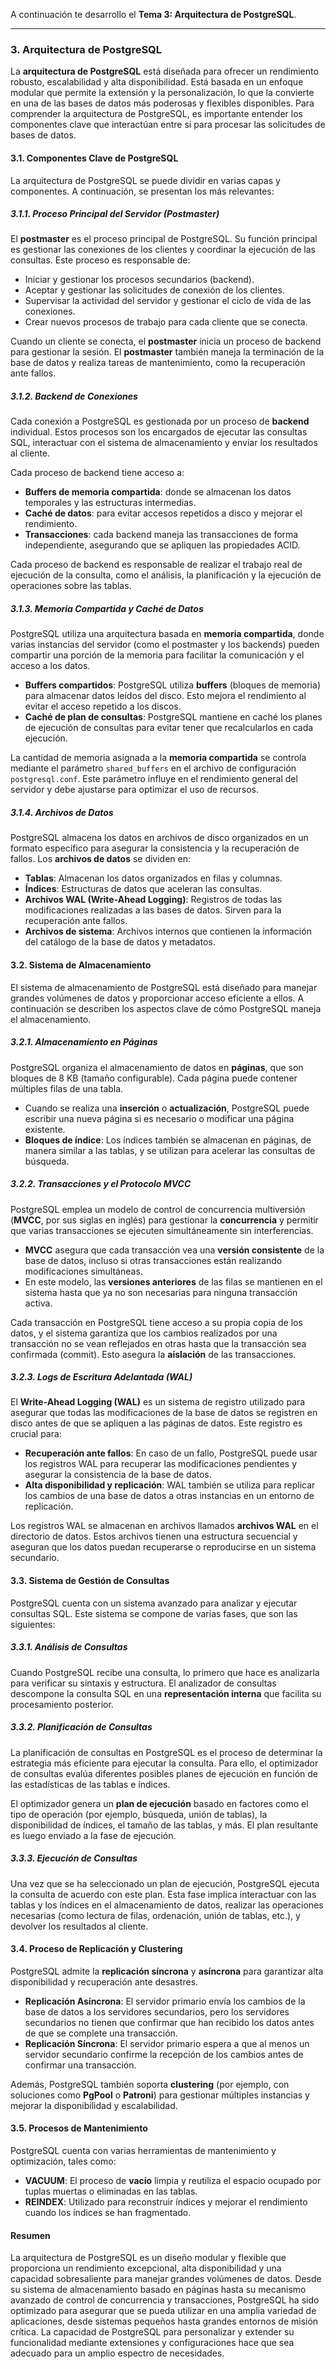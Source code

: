 A continuación te desarrollo el **Tema 3: Arquitectura de PostgreSQL**.

---

### **3. Arquitectura de PostgreSQL**

La **arquitectura de PostgreSQL** está diseñada para ofrecer un rendimiento robusto, escalabilidad y alta disponibilidad. Está basada en un enfoque modular que permite la extensión y la personalización, lo que la convierte en una de las bases de datos más poderosas y flexibles disponibles. Para comprender la arquitectura de PostgreSQL, es importante entender los componentes clave que interactúan entre sí para procesar las solicitudes de bases de datos.

#### **3.1. Componentes Clave de PostgreSQL**

La arquitectura de PostgreSQL se puede dividir en varias capas y componentes. A continuación, se presentan los más relevantes:

##### **3.1.1. Proceso Principal del Servidor (Postmaster)**

El **postmaster** es el proceso principal de PostgreSQL. Su función principal es gestionar las conexiones de los clientes y coordinar la ejecución de las consultas. Este proceso es responsable de:

- Iniciar y gestionar los procesos secundarios (backend).
- Aceptar y gestionar las solicitudes de conexión de los clientes.
- Supervisar la actividad del servidor y gestionar el ciclo de vida de las conexiones.
- Crear nuevos procesos de trabajo para cada cliente que se conecta.

Cuando un cliente se conecta, el **postmaster** inicia un proceso de backend para gestionar la sesión. El **postmaster** también maneja la terminación de la base de datos y realiza tareas de mantenimiento, como la recuperación ante fallos.

##### **3.1.2. Backend de Conexiones**

Cada conexión a PostgreSQL es gestionada por un proceso de **backend** individual. Estos procesos son los encargados de ejecutar las consultas SQL, interactuar con el sistema de almacenamiento y enviar los resultados al cliente.

Cada proceso de backend tiene acceso a:

- **Buffers de memoria compartida**: donde se almacenan los datos temporales y las estructuras intermedias.
- **Caché de datos**: para evitar accesos repetidos a disco y mejorar el rendimiento.
- **Transacciones**: cada backend maneja las transacciones de forma independiente, asegurando que se apliquen las propiedades ACID.

Cada proceso de backend es responsable de realizar el trabajo real de ejecución de la consulta, como el análisis, la planificación y la ejecución de operaciones sobre las tablas.

##### **3.1.3. Memoria Compartida y Caché de Datos**

PostgreSQL utiliza una arquitectura basada en **memoria compartida**, donde varias instancias del servidor (como el postmaster y los backends) pueden compartir una porción de la memoria para facilitar la comunicación y el acceso a los datos.

- **Buffers compartidos**: PostgreSQL utiliza **buffers** (bloques de memoria) para almacenar datos leídos del disco. Esto mejora el rendimiento al evitar el acceso repetido a los discos.
- **Caché de plan de consultas**: PostgreSQL mantiene en caché los planes de ejecución de consultas para evitar tener que recalcularlos en cada ejecución.
  
La cantidad de memoria asignada a la **memoria compartida** se controla mediante el parámetro `shared_buffers` en el archivo de configuración `postgresql.conf`. Este parámetro influye en el rendimiento general del servidor y debe ajustarse para optimizar el uso de recursos.

##### **3.1.4. Archivos de Datos**

PostgreSQL almacena los datos en archivos de disco organizados en un formato específico para asegurar la consistencia y la recuperación de fallos. Los **archivos de datos** se dividen en:

- **Tablas**: Almacenan los datos organizados en filas y columnas.
- **Índices**: Estructuras de datos que aceleran las consultas.
- **Archivos WAL (Write-Ahead Logging)**: Registros de todas las modificaciones realizadas a las bases de datos. Sirven para la recuperación ante fallos.
- **Archivos de sistema**: Archivos internos que contienen la información del catálogo de la base de datos y metadatos.

#### **3.2. Sistema de Almacenamiento**

El sistema de almacenamiento de PostgreSQL está diseñado para manejar grandes volúmenes de datos y proporcionar acceso eficiente a ellos. A continuación se describen los aspectos clave de cómo PostgreSQL maneja el almacenamiento.

##### **3.2.1. Almacenamiento en Páginas**

PostgreSQL organiza el almacenamiento de datos en **páginas**, que son bloques de 8 KB (tamaño configurable). Cada página puede contener múltiples filas de una tabla.

- Cuando se realiza una **inserción** o **actualización**, PostgreSQL puede escribir una nueva página si es necesario o modificar una página existente.
- **Bloques de índice**: Los índices también se almacenan en páginas, de manera similar a las tablas, y se utilizan para acelerar las consultas de búsqueda.

##### **3.2.2. Transacciones y el Protocolo MVCC**

PostgreSQL emplea un modelo de control de concurrencia multiversión (**MVCC**, por sus siglas en inglés) para gestionar la **concurrencia** y permitir que varias transacciones se ejecuten simultáneamente sin interferencias. 

- **MVCC** asegura que cada transacción vea una **versión consistente** de la base de datos, incluso si otras transacciones están realizando modificaciones simultáneas.
- En este modelo, las **versiones anteriores** de las filas se mantienen en el sistema hasta que ya no son necesarias para ninguna transacción activa.

Cada transacción en PostgreSQL tiene acceso a su propia copia de los datos, y el sistema garantiza que los cambios realizados por una transacción no se vean reflejados en otras hasta que la transacción sea confirmada (commit). Esto asegura la **aislación** de las transacciones.

##### **3.2.3. Logs de Escritura Adelantada (WAL)**

El **Write-Ahead Logging (WAL)** es un sistema de registro utilizado para asegurar que todas las modificaciones de la base de datos se registren en disco antes de que se apliquen a las páginas de datos. Este registro es crucial para:

- **Recuperación ante fallos**: En caso de un fallo, PostgreSQL puede usar los registros WAL para recuperar las modificaciones pendientes y asegurar la consistencia de la base de datos.
- **Alta disponibilidad y replicación**: WAL también se utiliza para replicar los cambios de una base de datos a otras instancias en un entorno de replicación.

Los registros WAL se almacenan en archivos llamados **archivos WAL** en el directorio de datos. Estos archivos tienen una estructura secuencial y aseguran que los datos puedan recuperarse o reproducirse en un sistema secundario.

#### **3.3. Sistema de Gestión de Consultas**

PostgreSQL cuenta con un sistema avanzado para analizar y ejecutar consultas SQL. Este sistema se compone de varias fases, que son las siguientes:

##### **3.3.1. Análisis de Consultas**

Cuando PostgreSQL recibe una consulta, lo primero que hace es analizarla para verificar su sintaxis y estructura. El analizador de consultas descompone la consulta SQL en una **representación interna** que facilita su procesamiento posterior.

##### **3.3.2. Planificación de Consultas**

La planificación de consultas en PostgreSQL es el proceso de determinar la estrategia más eficiente para ejecutar la consulta. Para ello, el optimizador de consultas evalúa diferentes posibles planes de ejecución en función de las estadísticas de las tablas e índices.

El optimizador genera un **plan de ejecución** basado en factores como el tipo de operación (por ejemplo, búsqueda, unión de tablas), la disponibilidad de índices, el tamaño de las tablas, y más. El plan resultante es luego enviado a la fase de ejecución.

##### **3.3.3. Ejecución de Consultas**

Una vez que se ha seleccionado un plan de ejecución, PostgreSQL ejecuta la consulta de acuerdo con este plan. Esta fase implica interactuar con las tablas y los índices en el almacenamiento de datos, realizar las operaciones necesarias (como lectura de filas, ordenación, unión de tablas, etc.), y devolver los resultados al cliente.

#### **3.4. Proceso de Replicación y Clustering**

PostgreSQL admite la **replicación síncrona** y **asíncrona** para garantizar alta disponibilidad y recuperación ante desastres.

- **Replicación Asíncrona**: El servidor primario envía los cambios de la base de datos a los servidores secundarios, pero los servidores secundarios no tienen que confirmar que han recibido los datos antes de que se complete una transacción.
- **Replicación Síncrona**: El servidor primario espera a que al menos un servidor secundario confirme la recepción de los cambios antes de confirmar una transacción.

Además, PostgreSQL también soporta **clustering** (por ejemplo, con soluciones como **PgPool** o **Patroni**) para gestionar múltiples instancias y mejorar la disponibilidad y escalabilidad.

#### **3.5. Procesos de Mantenimiento**

PostgreSQL cuenta con varias herramientas de mantenimiento y optimización, tales como:

- **VACUUM**: El proceso de **vacío** limpia y reutiliza el espacio ocupado por tuplas muertas o eliminadas en las tablas.
- **REINDEX**: Utilizado para reconstruir índices y mejorar el rendimiento cuando los índices se han fragmentado.

#### **Resumen**

La arquitectura de PostgreSQL es un diseño modular y flexible que proporciona un rendimiento excepcional, alta disponibilidad y una capacidad sobresaliente para manejar grandes volúmenes de datos. Desde su sistema de almacenamiento basado en páginas hasta su mecanismo avanzado de control de concurrencia y transacciones, PostgreSQL ha sido optimizado para asegurar que se pueda utilizar en una amplia variedad de aplicaciones, desde sistemas pequeños hasta grandes entornos de misión crítica. La capacidad de PostgreSQL para personalizar y extender su funcionalidad mediante extensiones y configuraciones hace que sea adecuado para un amplio espectro de necesidades.